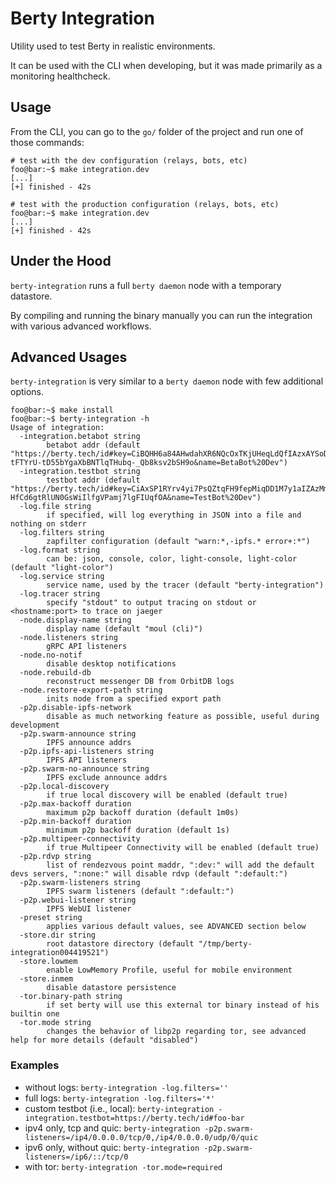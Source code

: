 # Berty Integration

Utility used to test Berty in realistic environments.

It can be used with the CLI when developing, but it was made primarily as a monitoring healthcheck.

## Usage

From the CLI, you can go to the `go/` folder of the project and run one of those commands:

```console
# test with the dev configuration (relays, bots, etc)
foo@bar:~$ make integration.dev
[...]
[+] finished - 42s
```

```console
# test with the production configuration (relays, bots, etc)
foo@bar:~$ make integration.dev
[...]
[+] finished - 42s
```

## Under the Hood

`berty-integration` runs a full `berty daemon` node with a temporary datastore.

By compiling and running the binary manually you can run the integration with various advanced workflows.

## Advanced Usages

`berty-integration` is very similar to a `berty daemon` node with few additional options.

```console
foo@bar:~$ make install
foo@bar:~$ berty-integration -h
Usage of integration:
  -integration.betabot string
    	betabot addr (default "https://berty.tech/id#key=CiBQHH6a84AHwdahXR6NQcOxTKjUHeqLdQfIAzxAYSoD1xIgT-tFTYrU-tD55bYgaXbBNTlqTHubq-_Qb8ksv2bSH9o&name=BetaBot%20Dev")
  -integration.testbot string
    	testbot addr (default "https://berty.tech/id#key=CiAxSP1RYrv4yi7PsQZtqFH9fepMiqDD1M7y1aIZAzMmghIg_fXVz1J-HfCd6gtRlUN0GsWiIlfgVPamj7lgFIUqfOA&name=TestBot%20Dev")
  -log.file string
    	if specified, will log everything in JSON into a file and nothing on stderr
  -log.filters string
    	zapfilter configuration (default "warn:*,-ipfs.* error+:*")
  -log.format string
    	can be: json, console, color, light-console, light-color (default "light-color")
  -log.service string
    	service name, used by the tracer (default "berty-integration")
  -log.tracer string
    	specify "stdout" to output tracing on stdout or <hostname:port> to trace on jaeger
  -node.display-name string
    	display name (default "moul (cli)")
  -node.listeners string
    	gRPC API listeners
  -node.no-notif
    	disable desktop notifications
  -node.rebuild-db
    	reconstruct messenger DB from OrbitDB logs
  -node.restore-export-path string
    	inits node from a specified export path
  -p2p.disable-ipfs-network
    	disable as much networking feature as possible, useful during development
  -p2p.swarm-announce string
    	IPFS announce addrs
  -p2p.ipfs-api-listeners string
    	IPFS API listeners
  -p2p.swarm-no-announce string
    	IPFS exclude announce addrs
  -p2p.local-discovery
    	if true local discovery will be enabled (default true)
  -p2p.max-backoff duration
    	maximum p2p backoff duration (default 1m0s)
  -p2p.min-backoff duration
    	minimum p2p backoff duration (default 1s)
  -p2p.multipeer-connectivity
    	if true Multipeer Connectivity will be enabled (default true)
  -p2p.rdvp string
    	list of rendezvous point maddr, ":dev:" will add the default devs servers, ":none:" will disable rdvp (default ":default:")
  -p2p.swarm-listeners string
    	IPFS swarm listeners (default ":default:")
  -p2p.webui-listener string
    	IPFS WebUI listener
  -preset string
    	applies various default values, see ADVANCED section below
  -store.dir string
    	root datastore directory (default "/tmp/berty-integration004419521")
  -store.lowmem
    	enable LowMemory Profile, useful for mobile environment
  -store.inmem
    	disable datastore persistence
  -tor.binary-path string
    	if set berty will use this external tor binary instead of his builtin one
  -tor.mode string
    	changes the behavior of libp2p regarding tor, see advanced help for more details (default "disabled")
```

### Examples

* without logs: `berty-integration -log.filters=''`
* full logs: `berty-integration -log.filters='*'`
* custom testbot (i.e., local): `berty-integration -integration.testbot=https://berty.tech/id#foo-bar`
* ipv4 only, tcp and quic: `berty-integration -p2p.swarm-listeners=/ip4/0.0.0.0/tcp/0,/ip4/0.0.0.0/udp/0/quic`
* ipv6 only, without quic: `berty-integration -p2p.swarm-listeners=/ip6/::/tcp/0`
* with tor: `berty-integration -tor.mode=required`

